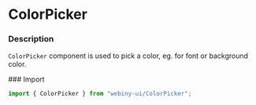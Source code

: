 # ColorPicker

### Description
`ColorPicker` component is used to pick a color, eg. for font or background color.

### Import
```js
import { ColorPicker } from "webiny-ui/ColorPicker";
```